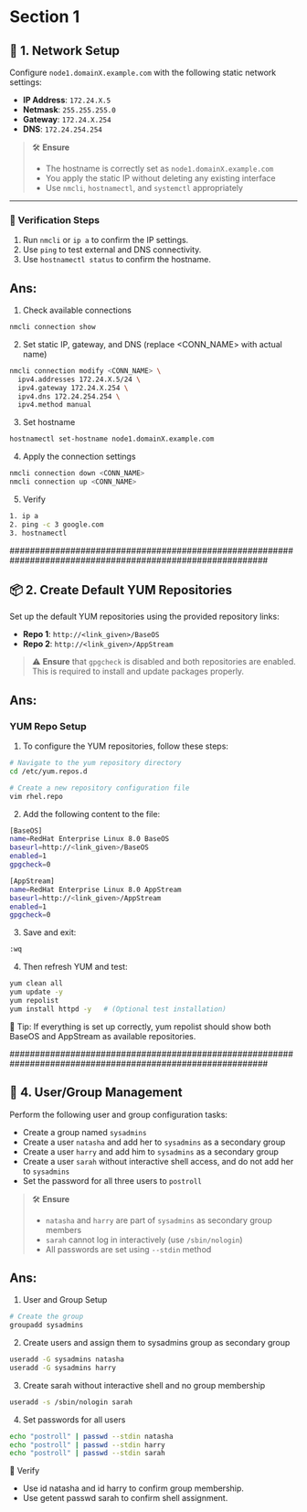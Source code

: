 # Section 1



## 📡 1. Network Setup

Configure `node1.domainX.example.com` with the following static network settings:

- **IP Address**: `172.24.X.5`  
- **Netmask**: `255.255.255.0`  
- **Gateway**: `172.24.X.254`  
- **DNS**: `172.24.254.254`  

> 🛠️ **Ensure**  
> - The hostname is correctly set as `node1.domainX.example.com`  
> - You apply the static IP without deleting any existing interface  
> - Use `nmcli`, `hostnamectl`, and `systemctl` appropriately

---

### 🧪 Verification Steps

1. Run `nmcli` or `ip a` to confirm the IP settings.  
2. Use `ping` to test external and DNS connectivity.  
3. Use `hostnamectl status` to confirm the hostname.

## Ans: 

1. Check available connections

```bash
nmcli connection show
```

2. Set static IP, gateway, and DNS (replace <CONN_NAME> with actual name)

```bash
nmcli connection modify <CONN_NAME> \
  ipv4.addresses 172.24.X.5/24 \
  ipv4.gateway 172.24.X.254 \
  ipv4.dns 172.24.254.254 \
  ipv4.method manual
```

3. Set hostname

```bash
hostnamectl set-hostname node1.domainX.example.com
```

4. Apply the connection settings

```bash
nmcli connection down <CONN_NAME>
nmcli connection up <CONN_NAME>
```

5. Verify

```bash
1. ip a
2. ping -c 3 google.com
3. hostnamectl
```


###########################################################################################################


## 📦 2. Create Default YUM Repositories

Set up the default YUM repositories using the provided repository links:

- **Repo 1**: `http://<link_given>/BaseOS`  
- **Repo 2**: `http://<link_given>/AppStream`  

> ⚠️ **Ensure** that `gpgcheck` is disabled and both repositories are enabled.  
> This is required to install and update packages properly.

## Ans: 

### YUM Repo Setup

1. To configure the YUM repositories, follow these steps:

```bash
# Navigate to the yum repository directory
cd /etc/yum.repos.d
```

```bash
# Create a new repository configuration file
vim rhel.repo
```


2. Add the following content to the file:

```bash
[BaseOS]
name=RedHat Enterprise Linux 8.0 BaseOS
baseurl=http://<link_given>/BaseOS
enabled=1
gpgcheck=0

[AppStream]
name=RedHat Enterprise Linux 8.0 AppStream
baseurl=http://<link_given>/AppStream
enabled=1
gpgcheck=0
```

3. Save and exit:

```bash
:wq
```

4. Then refresh YUM and test:

```bash
yum clean all
yum update -y
yum repolist
yum install httpd -y   # (Optional test installation)
```

🧪 Tip: If everything is set up correctly, yum repolist should show both BaseOS and AppStream as available repositories. 

###########################################################################################################


## 👥 4. User/Group Management

Perform the following user and group configuration tasks:

- Create a group named `sysadmins`
- Create a user `natasha` and add her to `sysadmins` as a secondary group
- Create a user `harry` and add him to `sysadmins` as a secondary group
- Create a user `sarah` without interactive shell access, and do not add her to `sysadmins`
- Set the password for all three users to `postroll`

> 🛠️ **Ensure**
> - `natasha` and `harry` are part of `sysadmins` as secondary group members
> - `sarah` cannot log in interactively (use `/sbin/nologin`)
> - All passwords are set using `--stdin` method

## Ans: 

1. User and Group Setup

```bash
# Create the group
groupadd sysadmins
```

2. Create users and assign them to sysadmins group as secondary group

```bash
useradd -G sysadmins natasha
useradd -G sysadmins harry
```

3. Create sarah without interactive shell and no group membership

```bash
useradd -s /sbin/nologin sarah
```

4. Set passwords for all users

```bash
echo "postroll" | passwd --stdin natasha
echo "postroll" | passwd --stdin harry
echo "postroll" | passwd --stdin sarah
```

🧪 Verify

- Use id natasha and id harry to confirm group membership.
- Use getent passwd sarah to confirm shell assignment.












